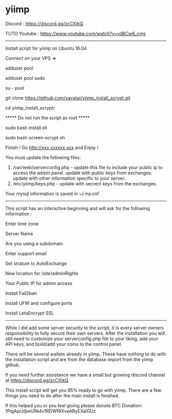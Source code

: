 # yiimp


Discord : https://discord.gg/zcCXjkQ

TUTO Youtube : https://www.youtube.com/watch?v=vdBCw6_cyig


***********************************


Install script for yiimp on Ubuntu 16.04


Connect on your VPS =>

adduser pool

adduser pool sudo

su - pool

git clone https://github.com/xavatar/yiimp_install_scrypt.git

cd yiimp_install_scrypt/

***** Do not run the script as root *****

sudo bash install.sh

sudo bash screen-scrypt.sh



Finish !
Go http://xxx.xxxxxx.xxx and Enjoy !


You must update the following files:

1. /var/web/serverconfig.php - update this file to include your public ip to access the admin panel. update with public keys from exchanges. update with other information specific to your server..
2. /etc/yiimp/keys.php - update with secrect keys from the exchanges. 

Your mysql information is saved in ~/.my.cnf

***********************************

This script has an interactive beginning and will ask for the following information :

Enter time zone

Server Name 

Are you using a subdomain

Enter support email

Set stratum to AutoExchange

New location for /site/adminRights

Your Public IP for admin access

Install Fail2ban

Install UFW and configure ports

Install LetsEncrypt SSL


***********************************


While I did add some server security to the script, it is every server owners responsibility to fully secure their own servers. After the installation you will still need to customize your serverconfig.php file to your liking, add your API keys, and build/add your coins to the control panel. 

There will be several wallets already in yiimp. These have nothing to do with the installation script and are from the database import from the yiimp github. 

If you need further assistance we have a small but growing discord channel at https://discord.gg/zcCXjkQ

This install script will get you 95% ready to go with yiimp. There are a few things you need to do after the main install is finished.



If this helped you or you feel giving please donate BTC Donation: 1PqjApUdjwU9k4v1RDWf6XveARyEXaiGUz


